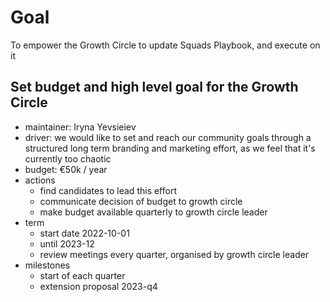 # Goal
To empower the Growth Circle to update Squads Playbook, and execute on it

## Set budget and high level goal for the Growth Circle
- maintainer: Iryna Yevsieiev
- driver: we would like to set and reach our community goals through a structured long term branding and marketing effort, as we feel that it's currently too chaotic
- budget: €50k / year
- actions
  - find candidates to lead this effort
  - communicate decision of budget to growth circle
  - make budget available quarterly to growth circle leader
- term
  - start date 2022-10-01
  - until 2023-12
  - review meetings every quarter, organised by growth circle leader
- milestones
  - start of each quarter
  - extension proposal 2023-q4
